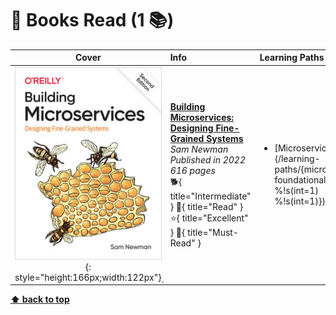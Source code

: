 [//]: # (Auto generated file from templates)

# :green_book: Books Read (1 :books:)

| Cover | Info | Learning Paths |
| :---: | :--- | :--- |
| ![img](/assets/books/covers/building-microservices.jpeg){: style="height:166px;width:122px"}̣ | [**Building Microservices: Designing Fine-Grained Systems**](https://learning.oreilly.com/library/view/-/9781492034018/) <br> *Sam Newman* <br> *Published in 2022* <br> *616 pages* <br> :dog2:{ title="Intermediate" } :green_book:{ title="Read" } :star:{ title="Excellent" } :bookmark:{ title="Must-Read" } | <ul><li>[Microservices](/learning-paths/{microservices foundational %!s(int=1) %!s(int=1)})</li></ul> |


[**⬆ back to top**](#books-read-1)
